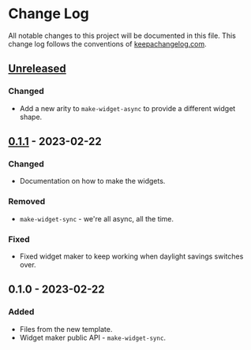 # Change Log
All notable changes to this project will be documented in this file. This change log follows the conventions of [keepachangelog.com](http://keepachangelog.com/).

## [Unreleased]
### Changed
- Add a new arity to `make-widget-async` to provide a different widget shape.

## [0.1.1] - 2023-02-22
### Changed
- Documentation on how to make the widgets.

### Removed
- `make-widget-sync` - we're all async, all the time.

### Fixed
- Fixed widget maker to keep working when daylight savings switches over.

## 0.1.0 - 2023-02-22
### Added
- Files from the new template.
- Widget maker public API - `make-widget-sync`.

[Unreleased]: https://sourcehost.site/your-name/in-memory-sql-db/compare/0.1.1...HEAD
[0.1.1]: https://sourcehost.site/your-name/in-memory-sql-db/compare/0.1.0...0.1.1
